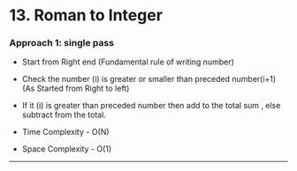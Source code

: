 # 13. Roman to Integer
 
### Approach 1: single pass
- Start from Right end (Fundamental rule of writing number)
- Check the number (i) is greater or smaller than preceded number(i+1) (As Started from Right to left)
- If it (i) is greater than preceded number then add to the total sum , else subtract from the total.

- Time Complexity - O(N)
- Space Complexity - O(1)
___
